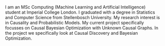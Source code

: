 I am an MSc Computing (Machine Learning and Artificial Intelligence) student at Imperial College London. I graduated with a degree in Statistics and Computer Science from Stellenbosch University. My research interest is in Causality and Probabilistic Models. My current project specifically focusses on Causal Bayesian Optimization with Unknown Causal Graphs. In the project we specifically look at Causal Discovery and Bayesian Optimization.